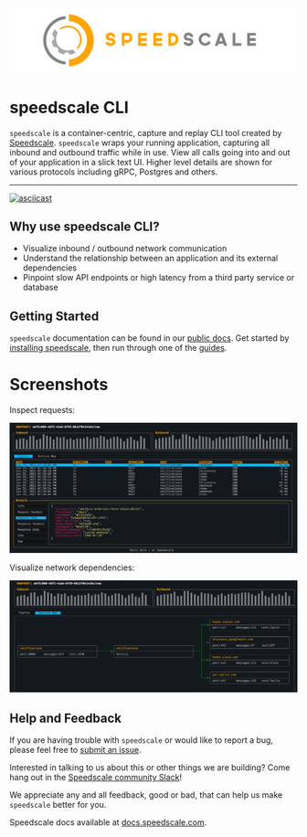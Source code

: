<img src="https://raw.githubusercontent.com/speedscale/assets/main/logo/gold_speedscale_logo_landscape_large.png" width="500">

# speedscale CLI

`speedscale` is a container-centric, capture and replay CLI tool created by [Speedscale](https://speedscale.com).
`speedscale` wraps your running application, capturing all inbound and outbound traffic while in use.  View all calls going into and out of your application in a slick text UI. Higher level details are shown for various protocols including gRPC, Postgres and others.

***

[![asciicast](https://asciinema.org/a/453342.svg)](https://asciinema.org/a/453342)

## Why use speedscale CLI?

- Visualize inbound / outbound network communication
- Understand the relationship between an application and its external dependencies
- Pinpoint slow API endpoints or high latency from a third party service or database

## Getting Started

`speedscale` documentation can be found in our [public docs](https://docs.speedscale.com/cli/speedscale).
Get started by [installing speedscale](https://docs.speedscale.com/cli/speedscale#install-update), then run
through one of the [guides](https://docs.speedscale.com/cli/speedscale/guides).

# Screenshots

Inspect requests:

<img src="/assets/screenshot-1.png" width=900>

Visualize network dependencies:

<img src="/assets/screenshot-2.png" width=900>

## Help and Feedback

If you are having trouble with `speedscale` or would like to report a bug, please feel free to
[submit an issue](https://github.com/speedscale/speedscale-cli/issues/new/choose).

Interested in talking to us about this or other things we are building? Come hang out in the
[Speedscale community Slack](https://slack.speedscale.com)!

We appreciate any and all feedback, good or bad, that can help us make `speedscale` better for you.

Speedscale docs available at [docs.speedscale.com](https://docs.speedscale.com).
